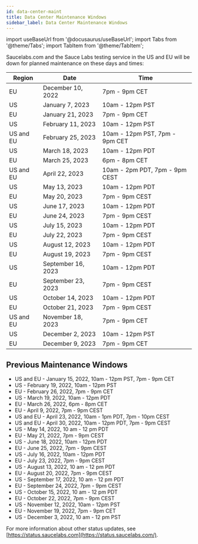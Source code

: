 ```yaml
---
id: data-center-maint
title: Data Center Maintenance Windows
sidebar_label: Data Center Maintenance Windows
---
```


import useBaseUrl from '@docusaurus/useBaseUrl';
import Tabs from '@theme/Tabs';
import TabItem from '@theme/TabItem';

Saucelabs.com and the Sauce Labs testing service in the US and EU will be down for planned maintenance on these days and times:

| Region    | Date               | Time                           |
| --------- | ------------------ | ------------------------------ |
| EU        | December 10, 2022  | 7pm - 9pm CET                  |
| US        | January 7, 2023    | 10am - 12pm PST                |
| EU        | January 21, 2023   | 7pm - 9pm CET                  |
| US        | February 11, 2023  | 10am - 12pm PST                |
| US and EU | February 25, 2023  | 10am - 12pm PST, 7pm - 9pm CET |
| US        | March 18, 2023     | 10am - 12pm PDT                |
| EU        | March 25, 2023     | 6pm - 8pm CET                  |
| US and EU | April 22, 2023     | 10am - 2pm PDT, 7pm - 9pm CEST |
| US        | May 13, 2023       | 10am - 12pm PDT                |
| EU        | May 20, 2023       | 7pm - 9pm CEST                 |
| US        | June 17, 2023      | 10am - 12pm PDT                |
| EU        | June 24, 2023      | 7pm - 9pm CEST                 |
| US        | July 15, 2023      | 10am - 12pm PDT                |
| EU        | July 22, 2023      | 7pm - 9pm CEST                 |
| US        | August 12, 2023    | 10am - 12pm PDT                |
| EU        | August 19, 2023    | 7pm - 9pm CEST                 |
| US        | September 16, 2023 | 10am - 12pm PDT                |
| EU        | September 23, 2023 | 7pm - 9pm CEST                 |
| US        | October 14, 2023   | 10am - 12pm PDT                |
| EU        | October 21, 2023   | 7pm - 9pm CEST                 |
| US and EU | November 18, 2023  | 7pm - 9pm CET                  |
| US        | December 2, 2023   | 10am - 12pm PST                |
| EU        | December 9, 2023   | 7pm - 9pm CET                  |

## Previous Maintenance Windows

- US and EU - January 15, 2022, 10am - 12pm PST, 7pm - 9pm CET
- US - February 19, 2022, 10am - 12pm PST
- EU - February 26, 2022, 7pm - 9pm CET
- US - March 19, 2022, 10am - 12pm PDT
- EU - March 26, 2022, 6pm - 8pm CET
- EU - April 9, 2022, 7pm - 9pm CEST
- US and EU - April 23, 2022, 10am - 1pm PDT, 7pm - 10pm CEST
- US and EU - April 30, 2022, 10am - 12pm PDT, 7pm - 9pm CEST
- US - May 14, 2022, 10 am - 12 pm PDT
- EU - May 21, 2022, 7pm - 9pm CEST
- US - June 18, 2022, 10am - 12pm PDT
- EU - June 25, 2022, 7pm - 9pm CEST
- US - July 16, 2022, 10am - 12pm PDT
- EU - July 23, 2022, 7pm - 9pm CEST
- US - August 13, 2022, 10 am - 12 pm PDT
- EU - August 20, 2022, 7pm - 9pm CEST
- US - September 17, 2022, 10 am - 12 pm PDT
- EU - September 24, 2022, 7pm - 9pm CEST
- US - October 15, 2022, 10 am - 12 pm PDT
- EU - October 22, 2022, 7pm - 9pm CEST
- US - November 12, 2022, 10am - 12pm PST
- EU - November 19, 2022, 7pm - 9pm CET
- US - December 3, 2022, 10 am - 12 pm PST

For more information about other status updates, see [https://status.saucelabs.com](https://status.saucelabs.com/).
